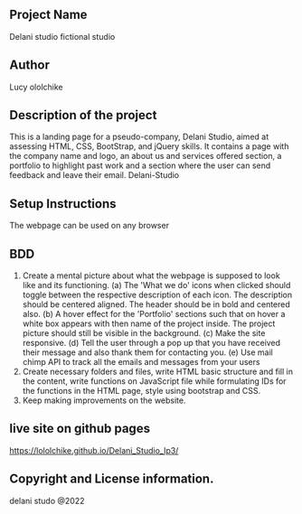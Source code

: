## Project Name
Delani studio fictional studio
## Author
Lucy ololchike
## Description of the project
This is a landing page for a pseudo-company, Delani Studio, aimed at assessing  HTML, CSS, BootStrap, and jQuery skills. It contains a page with the company name and logo, an about us and services offered section, a portfolio to highlight past work and a section where the user can send feedback and leave their email.
Delani-Studio
## Setup Instructions
The webpage can be used on any browser
## BDD
 1. Create a mental picture about what the webpage is supposed to look like and its functioning.
(a) The 'What we do'  icons when clicked should toggle between the respective description of each icon. The description should be centered aligned. The header should be in bold and centered also.
(b) A hover effect for the 'Portfolio' sections such that on hover a white box appears with then name of the project inside. The project picture should still be visible in the background.
(c) Make the site responsive.
(d) Tell the user through a pop up that you have received their message and also thank them for contacting you.
(e) Use mail chimp API to track all the emails and messages from your users
 2. Create necessary folders and files, write HTML basic structure and fill in the content, write functions on JavaScript file while formulating IDs for the functions in the HTML page, style using bootstrap and CSS.
 3. Keep making improvements on the website.
## live site on github pages 
https://lololchike.github.io/Delani_Studio_Ip3/
## Copyright and License information.
delani studo @2022